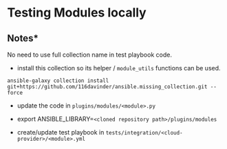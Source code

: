 # Testing Modules locally

## Notes*

No need to use full collection name in test playbook code.

* install this collection so its helper / `module_utils` functions can be used.

`ansible-galaxy collection install git+https://github.com/116davinder/ansible.missing_collection.git --force`

* update the code in `plugins/modules/<module>.py`

* export ANSIBLE_LIBRARY=`<cloned repository path>/plugins/modules`

* create/update test playbook in `tests/integration/<cloud-provider>/<module>.yml`
